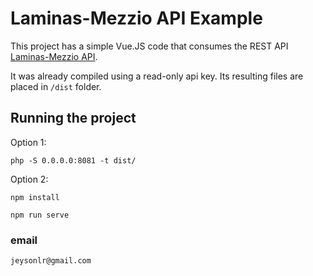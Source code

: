 Laminas-Mezzio API Example
=================================================

This project has a simple Vue.JS code that consumes the REST API [Laminas-Mezzio API](https://github.com/jeysonlr/laminas-mezzio-api).

It was already compiled using a read-only api key. Its resulting files are placed in `/dist` folder.

## Running the project
Option 1:
```
php -S 0.0.0.0:8081 -t dist/
```

Option 2:
```
npm install
```
```
npm run serve
```

### email
``
jeysonlr@gmail.com
``
